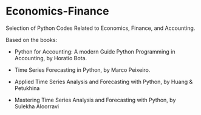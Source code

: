# Economics-Finance
Selection of Python Codes Related to Economics, Finance, and Accounting.

Based on the books:

* Python for Accounting: A modern Guide Python Programming in Accounting, by Horatio Bota.

* Time Series Forecasting in Python, by Marco Peixeiro.

* Applied Time Series Analysis and Forecasting with Python, by Huang & Petukhina

* Mastering Time Series Analysis and Forecasting with Python, by Sulekha Aloorravi
